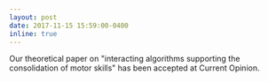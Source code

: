 ```yaml
---
layout: post
date: 2017-11-15 15:59:00-0400
inline: true
---
```


Our theoretical paper on "interacting algorithms supporting the consolidation of motor skills" has been accepted at Current Opinion.
